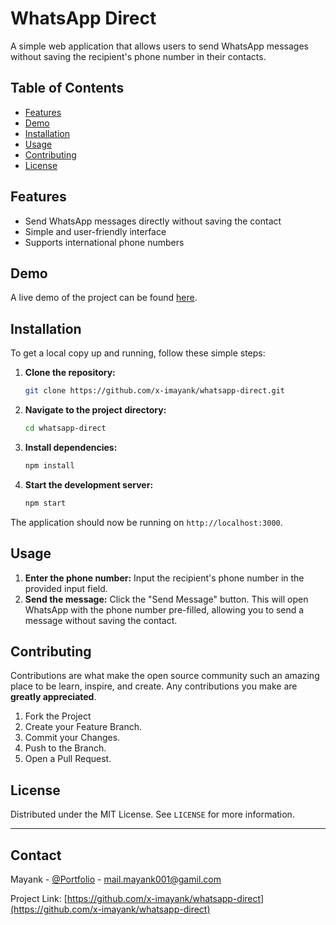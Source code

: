 # WhatsApp Direct

A simple web application that allows users to send WhatsApp messages without saving the recipient's phone number in their contacts.

## Table of Contents
- [Features](#features)
- [Demo](#demo)
- [Installation](#installation)
- [Usage](#usage)
- [Contributing](#contributing)
- [License](#license)

## Features
- Send WhatsApp messages directly without saving the contact
- Simple and user-friendly interface
- Supports international phone numbers

## Demo
A live demo of the project can be found [here](#).

## Installation
To get a local copy up and running, follow these simple steps:

1. **Clone the repository:**
    ```bash
    git clone https://github.com/x-imayank/whatsapp-direct.git
    ```
2. **Navigate to the project directory:**
    ```bash
    cd whatsapp-direct
    ```
3. **Install dependencies:**
    ```bash
    npm install
    ```
4. **Start the development server:**
    ```bash
    npm start
    ```

The application should now be running on `http://localhost:3000`.

## Usage
1. **Enter the phone number:** Input the recipient's phone number in the provided input field.
2. **Send the message:** Click the "Send Message" button. This will open WhatsApp with the phone number pre-filled, allowing you to send a message without saving the contact.

## Contributing
Contributions are what make the open source community such an amazing place to be learn, inspire, and create. Any contributions you make are **greatly appreciated**.

1. Fork the Project
2. Create your Feature Branch.
3. Commit your Changes.
4. Push to the Branch.
5. Open a Pull Request.

## License
Distributed under the MIT License. See `LICENSE` for more information.

---

## Contact
Mayank - [@Portfolio](https://im-mayank.netlify.app) - mail.mayank001@gamil.com

Project Link: [https://github.com/x-imayank/whatsapp-direct](https://github.com/x-imayank/whatsapp-direct)
